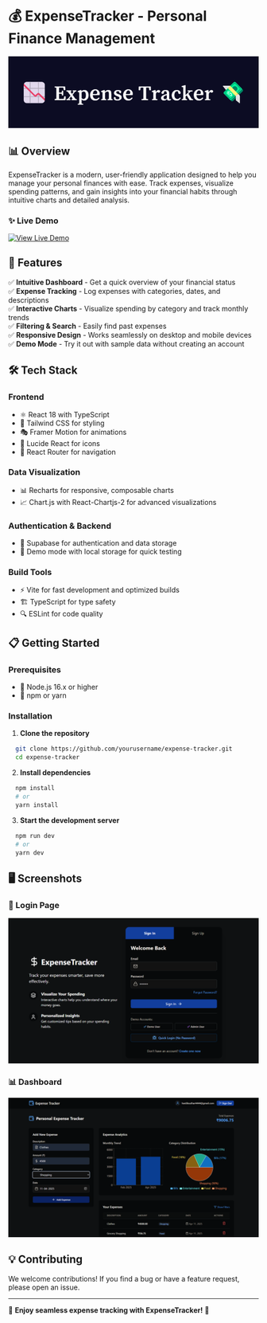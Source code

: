 # 💰 ExpenseTracker - Personal Finance Management

![Expense Tracker Banner](./banner.png)


## 📊 Overview
ExpenseTracker is a modern, user-friendly application designed to help you manage your personal finances with ease. Track expenses, visualize spending patterns, and gain insights into your financial habits through intuitive charts and detailed analysis.

### ✨ Live Demo
[![View Live Demo](https://img.shields.io/badge/Live%20Demo-Click%20Here-blue?style=for-the-badge)](https://expense-tracker-kappa-lemon.vercel.app/login)

## 🚀 Features

✅ **Intuitive Dashboard** - Get a quick overview of your financial status  
✅ **Expense Tracking** - Log expenses with categories, dates, and descriptions  
✅ **Interactive Charts** - Visualize spending by category and track monthly trends  
✅ **Filtering & Search** - Easily find past expenses  
✅ **Responsive Design** - Works seamlessly on desktop and mobile devices  
✅ **Demo Mode** - Try it out with sample data without creating an account  


## 🛠️ Tech Stack

### **Frontend**
- ⚛️ React 18 with TypeScript
- 🎨 Tailwind CSS for styling
- 🎭 Framer Motion for animations
- 🔷 Lucide React for icons
- 🔀 React Router for navigation

### **Data Visualization**
- 📊 Recharts for responsive, composable charts
- 📈 Chart.js with React-Chartjs-2 for advanced visualizations

### **Authentication & Backend**
- 🔐 Supabase for authentication and data storage
- 🧪 Demo mode with local storage for quick testing

### **Build Tools**
- ⚡ Vite for fast development and optimized builds
- 🏗️ TypeScript for type safety
- 🔍 ESLint for code quality

## 📋 Getting Started

### Prerequisites
- 📌 Node.js 16.x or higher
- 📌 npm or yarn

### Installation

1. **Clone the repository**
```bash
  git clone https://github.com/yourusername/expense-tracker.git
  cd expense-tracker
```

2. **Install dependencies**
```bash
  npm install
  # or
  yarn install
```

3. **Start the development server**
```bash
  npm run dev
  # or
  yarn dev
```
## 🖥️ Screenshots

### 🔐 Login Page
![Login Page](./loginPage.png)

### 📊 Dashboard
![Dashboard](./DashBoard.png)

## 💡 Contributing
We welcome contributions! If you find a bug or have a feature request, please open an issue.

---

🎉 **Enjoy seamless expense tracking with ExpenseTracker!** 🚀


